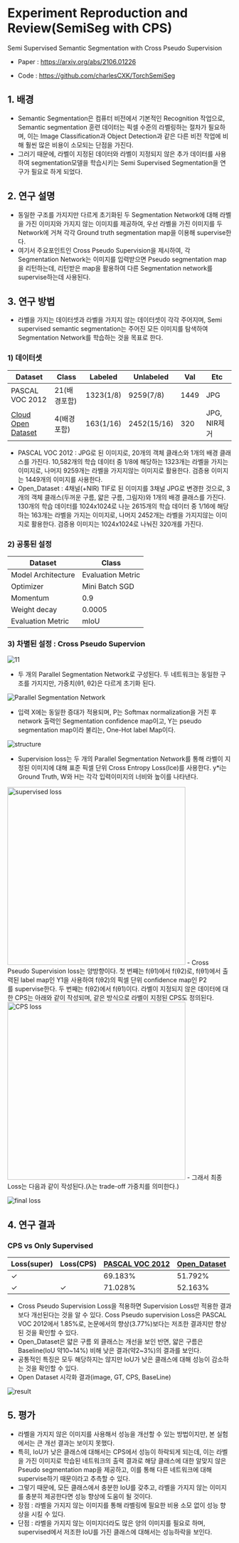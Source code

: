 # Experiment Reproduction and Review(SemiSeg with CPS)
Semi Supervised Semantic Segmentation with Cross Pseudo Supervision

- Paper : https://arxiv.org/abs/2106.01226

- Code : https://github.com/charlesCXK/TorchSemiSeg

## 1. 배경
- Semantic Segmentation은 컴퓨터 비전에서 기본적인 Recognition 작업으로, Semantic segmentation 훈련 데이터는 픽셀 수준의 라벨링하는 절차가 필요하며, 이는 Image Classification과 Object Detection과 같은 다른 비전 작업에 비해 훨씬 많은 비용이 소모되는 단점을 가진다.
- 그러기 때문에, 라벨이 지정된 데이터와 라벨이 지정되지 않은 추가 데이터를 사용하여 segmentation모델을 학습시키는 Semi Supervised Segmentation을 연구가 필요로 하게 되었다.

## 2. 연구 설명
- 동일한 구조를 가지지만 다르게 초기화된 두 Segmentation Network에 대해 라벨을 가진 이미지와 가지지 않는 이미지를 제공하여, 우선 라벨을 가진 이미지를 두 Network에 거쳐 각각 Ground truth segmentation map을 이용해 supervise한다.
- 여기서 주요포인트인 Cross Pseudo Supervision을 제시하여, 각 Segmentation Network는 이미지를 입력받으면 Pseudo segmentation map을 리턴하는데, 리턴받은 map을 활용하여 다른 Segmentation network를 supervise하는데 사용된다.

## 3. 연구 방법
- 라벨을 가지는 데이터셋과 라벨을 가지지 않는 데이터셋이 각각 주어지며, Semi supervised semantic segmentation는 주어진 모든 이미지를 탐색하여 Segmentation Network를 학습하는 것을 목표로 한다.
### 1) 데이터셋
  |Dataset|Class|Labeled|Unlabeled|Val|Etc|
  |------|------|------|------|------|------|
  |PASCAL VOC 2012|21(배경포함)|1323(1/8)|9259(7/8)|1449|JPG|
  |[Cloud Open Dataset](https://aihub.or.kr/aidata/7982)|4(배경포함)|163(1/16)|2452(15/16)|320|JPG, NIR제거|<br><br>
- PASCAL VOC 2012 : JPG로 된 이미지로, 20개의 객체 클래스와 1개의 배경 클래스를 가진다. 10,582개의 학습 데이터 중 1/8에 해당하는 1323개는 라벨을 가지는 이미지로, 나머지 9259개는 라벨을 가지지않는 이미지로 활용한다. 검증용 이미지는 1449개의 이미지를 사용한다.
- Open_Dataset : 4채널(+NIR) TIF로 된 이미지를 3채널 JPG로 변경한 것으로, 3개의 객체 클래스(두꺼운 구름, 얇은 구름, 그림자)와 1개의 배경 클래스를 가진다.  130개의 학습 데이터를 1024x1024로 나눈 2615개의 학습 데이터 중 1/16에 해당하는 163개는 라벨을 가지는 이미지로, 나머지 2452개는 라벨을 가지지않는 이미지로 활용한다.  검증용 이미지는 1024x1024로 나눠진 320개를 가진다. 
### 2) 공통된 설정
  |Dataset|Class|
  |------|------|
  |Model Architecture|Evaluation Metric|
  |Optimizer|Mini Batch SGD|
  |Momentum|0.9|
  |Weight decay|0.0005|
  |Evaluation Metric|mIoU|<br><br>
### 3) 차별된 설정 : Cross Pseudo Supervion
![11](https://user-images.githubusercontent.com/90492809/150950613-1c2b5a15-4a34-469e-a42b-3a9ff1d882fb.png)
- 두 개의 Parallel Segmentation Network로 구성된다. 두 네트워크는 동일한 구조를 가지지만, 가중치(θ1, θ2)은 다르게 초기화 된다.

![Parallel Segmentation Network](https://user-images.githubusercontent.com/90492809/150950958-1f0372f9-a153-40e1-966a-03949c69ed9f.png)
- 입력 X에는 동일한 증대가 적용되며, P는 Softmax normalization을 거친 후 network 출력인 Segmentation confidence map이고, Y는 pseudo segmentation map이라 불리는, One-Hot label Map이다.

![structure](https://user-images.githubusercontent.com/90492809/150951044-c9477eef-c949-4ebb-a5fa-9bc1cc33874c.png)
- Supervision loss는 두 개의 Parallel Segmentation Network를 통해 라벨이 지정된 이미지에 대해 표준 픽셀 단위 Cross Entropy Loss(lce)를 사용한다. y*i는 Ground Truth, W와 H는 각각 입력이미지의 너비와 높이를 나타낸다.

<img width="400" alt="supervised loss" src="https://user-images.githubusercontent.com/90492809/150951736-bf44422f-98c1-43a5-a927-cd4079b6f7c1.png">
- Cross Pseudo Supervision loss는 양방향이다. 첫 번째는 f(θ1)에서 f(θ2)로, f(θ1)에서 출력된 label map인 Y1을 사용하여 f(θ2)의 픽셀 단위 confidence map인 P2를 supervise한다. 두 번째는 f(θ2)에서 f(θ1)이다. 라벨이 지정되지 않은 데이터에 대한 CPS는 아래와 같이 작성되며, 같은 방식으로 라벨이 지정된 CPS도 정의된다.

<img width="400" alt="CPS loss" src="https://user-images.githubusercontent.com/90492809/150951641-aa4a2726-31ed-4749-96c8-2d8ebb8bdc39.png">
- 그래서 최종 Loss는 다음과 같이 작성된다.(λ는 trade-off 가중치를 의미한다.)

![final loss](https://user-images.githubusercontent.com/90492809/150951835-c2e82c46-f407-4fb6-a0fe-bc60313b856d.png)


## 4. 연구 결과
### CPS vs Only Supervised
  |Loss(super)|Loss(CPS)|[PASCAL VOC 2012](https://github.com/EoNjesajo/SemiSeg_CPS_Reproduction/tree/main/log/PASCAL_VOC_2012)|[Open_Dataset](https://github.com/EoNjesajo/SemiSeg_CPS_Reproduction/tree/main/log/Cloud_Open_Dataset)|
  |------|------|------|------|
  |✓||69.183%|51.792%|
  |✓|✓|71.028%|52.163%|<br><br>
- Cross Pseudo Supervision Loss을 적용하면 Supervision Loss만 적용한 결과보다 개선된다는 것을 알 수 있다. Coss Pseudo supervision Loss은 PASCAL VOC 2012에서 1.85%로, 논문에서의 향상(3.77%)보다는 저조한 결과지만 향상된 것을 확인할 수 있다.
- Open_Dataset은 얇은 구름 외 클래스는 개선을 보인 반면, 얇은 구름은 Baseline(IoU 약10~14%) 비해 낮은 결과(약2~3%)의 결과를 보인다. 
- 공통적인 특징은 모두 해당하지는 않지만 IoU가 낮은 클래스에 대해 성능이 감소하는 것을 확인할 수 있다.
- Open Dataset 시각화 결과(image, GT, CPS, BaseLine)

![result](https://user-images.githubusercontent.com/90492809/150952699-01caf552-7593-4763-9301-a03aadf20195.png)

## 5. 평가
- 라벨을 가지지 않은 이미지를 사용해서 성능을 개선할 수 있는 방법이지만, 본 실험에서는 큰 개선 결과는 보이지 못했다.
- 특히, IoU가 낮은 클래스에 대해서는 CPS에서 성능이 하락되게 되는데, 이는 라벨을 가진 이미지로 학습된 네트워크의 출력 결과로 해당 클래스에 대한 알맞지 않은  Pseudo segmentation map을 제공하고, 이를 통해 다른 네트워크에 대해 supervise하기 때문이라고 추측할 수 있다.
- 그렇기 때문에, 모든 클래스에서 충분한 IoU를 갖추고, 라벨을 가지지 않는 이미지를 충분히 제공한다면 성능 향상에 도움이 될 것이다.
- 장점 : 라벨을 가지지 않는 이미지를 통해 라벨링에 필요한 비용 소모 없이 성능 향상을 시킬 수 있다.
- 단점 : 라벨을 가지지 않는 이미지더라도 많은 양의 이미지를 필요로 하며, supervised에서 저조한 IoU를 가진 클래스에 대해서는 성능하락을 보인다. 

